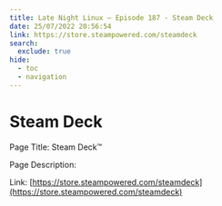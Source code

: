 ```yaml
---
title: Late Night Linux – Episode 187 - Steam Deck
date: 25/07/2022 20:56:54
link: https://store.steampowered.com/steamdeck
search:
  exclude: true
hide:
  - toc
  - navigation
---
```


# Steam Deck

Page Title: Steam Deck™

Page Description:  

Link: [https://store.steampowered.com/steamdeck](https://store.steampowered.com/steamdeck)